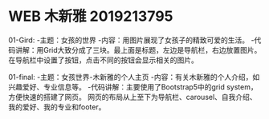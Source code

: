 # WEB 木新雅 2019213795
01-Gird:
  -主题：女孩的世界
  -内容：用图片展现了女孩子的精致可爱的生活。
  -代码讲解：用Grid大致分成了三块。最上面是标题，左边是导航栏，右边放置图片。
            在导航栏中设置了按钮，点击不同的按钮会显示相关的图片。
            
01-final:
  -主题：女孩世界-木新雅的个人主页
  -内容：有关木新雅的个人介绍，如兴趣爱好、专业信息等。
  -代码讲解：主要使用了Bootstrap5中的grid system，方便快速的搭建了网页。
            网页的布局从上至下为导航栏、carousel、自我介绍、我的爱好、我的专业和footer。
